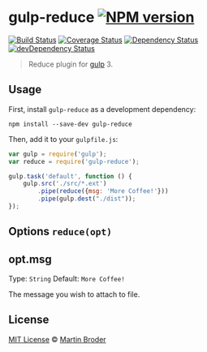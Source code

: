 # gulp-reduce [![NPM version][npm-image]][npm-url]
[![Build Status][travis-image]][travis-url] [![Coverage Status][coveralls-image]][coveralls-url] [![Dependency Status][depstat-image]][depstat-url] [![devDependency Status][devdepstat-image]][devdepstat-url]


> Reduce plugin for [gulp](http://gulpjs.com/) 3.

## Usage

First, install `gulp-reduce` as a development dependency:

```shell
npm install --save-dev gulp-reduce
```

Then, add it to your `gulpfile.js`:

```javascript
var gulp = require('gulp');
var reduce = require('gulp-reduce');

gulp.task('default', function () {
    gulp.src('./src/*.ext')
        .pipe(reduce({msg: 'More Coffee!'}))
        .pipe(gulp.dest("./dist"));
});
```

## Options `reduce(opt)`

## opt.msg
Type: `String`
Default: `More Coffee!`

The message you wish to attach to file.


## License

[MIT License](http://en.wikipedia.org/wiki/MIT_License) © [Martin Broder](martinbroder.com)

[npm-url]: https://npmjs.org/package/gulp-reduce
[npm-image]: https://badge.fury.io/js/gulp-reduce.png

[travis-url]: http://travis-ci.org/mrtnbroder/gulp-reduce
[travis-image]: https://secure.travis-ci.org/mrtnbroder/gulp-reduce.png?branch=master

[coveralls-url]: https://coveralls.io/r/mrtnbroder/gulp-reduce
[coveralls-image]: https://coveralls.io/repos/mrtnbroder/gulp-reduce/badge.png

[depstat-url]: https://david-dm.org/mrtnbroder/gulp-reduce
[depstat-image]: https://david-dm.org/mrtnbroder/gulp-reduce.png

[devdepstat-url]: https://david-dm.org/mrtnbroder/gulp-reduce#info=devDependencies
[devdepstat-image]: https://david-dm.org/mrtnbroder/gulp-reduce/dev-status.png
